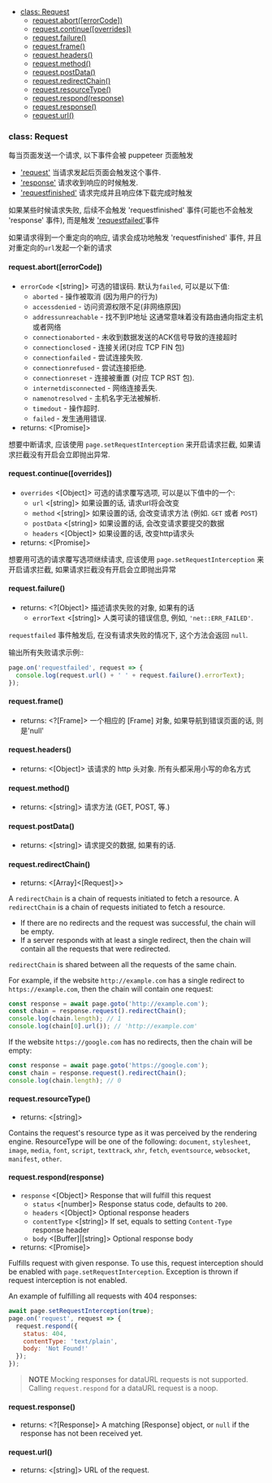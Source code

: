 - [class: Request](#class-request)
  * [request.abort([errorCode])](#requestaborterrorcode)
  * [request.continue([overrides])](#requestcontinueoverrides)
  * [request.failure()](#requestfailure)
  * [request.frame()](#requestframe)
  * [request.headers()](#requestheaders)
  * [request.method()](#requestmethod)
  * [request.postData()](#requestpostdata)
  * [request.redirectChain()](#requestredirectchain)
  * [request.resourceType()](#requestresourcetype)
  * [request.respond(response)](#requestrespondresponse)
  * [request.response()](#requestresponse)
  * [request.url()](#requesturl)

### class: Request

每当页面发送一个请求, 以下事件会被 puppeteer 页面触发
- ['request'](#event-request) 当请求发起后页面会触发这个事件.
- ['response'](#event-response) 请求收到响应的时候触发.
- ['requestfinished'](#event-requestfinished) 请求完成并且响应体下载完成时触发


如果某些时候请求失败, 后续不会触发 'requestfinished' 事件(可能也不会触发 'response' 事件), 而是触发 ['requestfailed'](#event-requestfailed)事件

如果请求得到一个重定向的响应, 请求会成功地触发 'requestfinished' 事件, 并且对重定向的`url`发起一个新的请求

#### request.abort([errorCode])
- `errorCode` <[string]> 可选的错误码. 默认为`failed`, 可以是以下值:
  - `aborted` - 操作被取消 (因为用户的行为)
  - `accessdenied` - 访问资源权限不足(非网络原因)
  - `addressunreachable` - 找不到IP地址 这通常意味着没有路由通向指定主机或者网络
  - `connectionaborted` - 未收到数据发送的ACK信号导致的连接超时
  - `connectionclosed` - 连接关闭(对应 TCP FIN 包)
  - `connectionfailed` - 尝试连接失败.
  - `connectionrefused` - 尝试连接拒绝.
  - `connectionreset` - 连接被重置 (对应 TCP RST 包).
  - `internetdisconnected` - 网络连接丢失.
  - `namenotresolved` - 主机名字无法被解析.
  - `timedout` - 操作超时.
  - `failed` - 发生通用错误.
- returns: <[Promise]>

想要中断请求, 应该使用 `page.setRequestInterception` 来开启请求拦截, 如果请求拦截没有开启会立即抛出异常.

#### request.continue([overrides])
- `overrides` <[Object]> 可选的请求覆写选项, 可以是以下值中的一个:
  - `url` <[string]> 如果设置的话, 请求url将会改变
  - `method` <[string]> 如果设置的话, 会改变请求方法 (例如. `GET` 或者 `POST`)
  - `postData` <[string]> 如果设置的话, 会改变请求要提交的数据
  - `headers` <[Object]> 如果设置的话, 改变http请求头
- returns: <[Promise]>

想要用可选的请求覆写选项继续请求, 应该使用 `page.setRequestInterception` 来开启请求拦截, 如果请求拦截没有开启会立即抛出异常

#### request.failure()
- returns: <?[Object]> 描述请求失败的对象, 如果有的话
  - `errorText` <[string]> 人类可读的错误信息, 例如, `'net::ERR_FAILED'`.

`requestfailed` 事件触发后, 在没有请求失败的情况下, 这个方法会返回 `null`.

输出所有失败请求示例::

```js
page.on('requestfailed', request => {
  console.log(request.url() + ' ' + request.failure().errorText);
});
```

#### request.frame()
- returns: <?[Frame]> 一个相应的 [Frame] 对象, 如果导航到错误页面的话, 则是'null'

#### request.headers()
- returns: <[Object]> 该请求的 http 头对象. 所有头都采用小写的命名方式

#### request.method()
- returns: <[string]> 请求方法 (GET, POST, 等.)

#### request.postData()
- returns: <[string]> 请求提交的数据, 如果有的话.

#### request.redirectChain()
- returns: <[Array]<[Request]>>

A `redirectChain` is a chain of requests initiated to fetch a resource.
A `redirectChain` is a chain of requests initiated to fetch a resource.
- If there are no redirects and the request was successful, the chain will be empty.
- If a server responds with at least a single redirect, then the chain will
contain all the requests that were redirected.

`redirectChain` is shared between all the requests of the same chain.

For example, if the website `http://example.com` has a single redirect to
`https://example.com`, then the chain will contain one request:

```js
const response = await page.goto('http://example.com');
const chain = response.request().redirectChain();
console.log(chain.length); // 1
console.log(chain[0].url()); // 'http://example.com'
```

If the website `https://google.com` has no redirects, then the chain will be empty:
```js
const response = await page.goto('https://google.com');
const chain = response.request().redirectChain();
console.log(chain.length); // 0
```

#### request.resourceType()
- returns: <[string]>

Contains the request's resource type as it was perceived by the rendering engine.
ResourceType will be one of the following: `document`, `stylesheet`, `image`, `media`, `font`, `script`, `texttrack`, `xhr`, `fetch`, `eventsource`, `websocket`, `manifest`, `other`.

#### request.respond(response)
- `response` <[Object]> Response that will fulfill this request
  - `status` <[number]> Response status code, defaults to `200`.
  - `headers` <[Object]> Optional response headers
  - `contentType` <[string]> If set, equals to setting `Content-Type` response header
  - `body` <[Buffer]|[string]> Optional response body
- returns: <[Promise]>

Fulfills request with given response. To use this, request interception should
be enabled with `page.setRequestInterception`. Exception is thrown if
request interception is not enabled.

An example of fulfilling all requests with 404 responses:

```js
await page.setRequestInterception(true);
page.on('request', request => {
  request.respond({
    status: 404,
    contentType: 'text/plain',
    body: 'Not Found!'
  });
});
```

> **NOTE** Mocking responses for dataURL requests is not supported.
> Calling `request.respond` for a dataURL request is a noop.

#### request.response()
- returns: <?[Response]> A matching [Response] object, or `null` if the response has not been received yet.

#### request.url()
- returns: <[string]> URL of the request.
